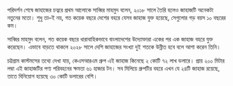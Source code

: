 পরিদর্শন শেষে জাহাজের চত্বরে প্রথম আলোকে সাব্বির মাহমুদ বলেন, ২০১৮ সালে তৈরি হলেও জাহাজটি অনেকটা নতুনের মতো। শুধু তা–ই নয়, গত কয়েক বছরে দেশের বহরে যেসব জাহাজ যুক্ত হয়েছে, সেগুলোর গড় বয়স ১০ বছরের কম।

সাব্বির মাহমুদ বলেন, গত কয়েক বছরে ধারাবাহিকভাবে বাংলাদেশের উদ্যোক্তারা একের পর এক জাহাজ বহরে যুক্ত করেছেন। এভাবে বাড়তে থাকলে ২০২৮ সালে দেশি জাহাজের সংখ্যা দুই শতকে উন্নীত হবে বলে আশা করেন তিনি।

চট্টগ্রাম কাস্টমসের তথ্যে দেখা যায়, কেএসআরএম গ্রুপ এই জাহাজ কিনেছে ২ কোটি ৭২ লাখ ডলারে। প্রায় ২০০ মিটার লম্বা এই জাহাজটির পণ্য পরিবহনের ক্ষমতা ৬১ হাজার টন। সব মিলিয়ে গ্রুপটির বহরে এখন যে ২৪টি জাহাজ রয়েছে, তাতে বিনিয়োগ হয়েছে ৩০ কোটি ডলারের বেশি।

